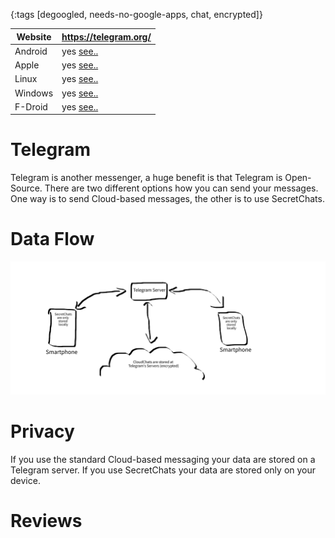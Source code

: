 {:tags [degoogled, needs-no-google-apps, chat, encrypted]}

| Website | https://telegram.org/                         |
|---------|-----------------------------------------------|
| Android | yes [see..](https://telegram.org/apps)   |
| Apple   | yes [see..](https://telegram.org/apps)   |
| Linux   | yes [see..](https://telegram.org/apps)   |
| Windows | yes [see..](https://telegram.org/apps)   |
| F-Droid | yes [see..](https://f-droid.org/en/packages/org.telegram.messenger/) |

# Telegram

Telegram is another messenger, a huge benefit is that Telegram is Open-Source.
There are two different options how you can send your messages. One way is to send Cloud-based messages, the other is to use SecretChats.

# Data Flow

![](img/TelegramDataFlow.svg)

# Privacy

If you use the standard Cloud-based messaging your data are stored on a Telegram server. If you use SecretChats your data are stored only on your device.

# Reviews
